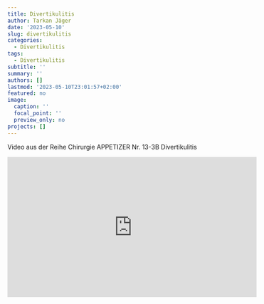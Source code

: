 ```yaml
---
title: Divertikulitis
author: Tarkan Jäger
date: '2023-05-10'
slug: divertikulitis
categories:
  - Divertikulitis
tags:
  - Divertikulitis
subtitle: ''
summary: ''
authors: []
lastmod: '2023-05-10T23:01:57+02:00'
featured: no
image:
  caption: ''
  focal_point: ''
  preview_only: no
projects: []
---
```


Video aus der Reihe Chirurgie APPETIZER Nr. 13-3B Divertikulitis

<iframe width="560" height="315" src="https://www.youtube.com/embed/UP0f3PewIAU" title="YouTube video player" frameborder="0" allow="accelerometer; autoplay; clipboard-write; encrypted-media; gyroscope; picture-in-picture; web-share" allowfullscreen></iframe>